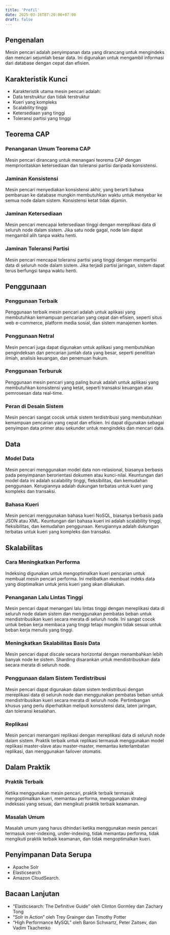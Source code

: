 ```yaml
---
title: 'Profil'
date: 2025-03-16T07:20:00+07:00
draft: false
---
```


## **Pengenalan**

Mesin pencari adalah penyimpanan data yang dirancang untuk mengindeks dan mencari sejumlah besar data. Ini digunakan untuk mengambil informasi dari database dengan cepat dan efisien.

## **Karakteristik Kunci**

- Karakteristik utama mesin pencari adalah:
- Data terstruktur dan tidak terstruktur
- Kueri yang kompleks
- Scalability tinggi
- Ketersediaan yang tinggi
- Toleransi partisi yang tinggi

## **Teorema CAP**

### **Penanganan Umum Teorema CAP**

Mesin pencari dirancang untuk menangani teorema CAP dengan memprioritaskan ketersediaan dan toleransi partisi daripada konsistensi.

### **Jaminan Konsistensi**

Mesin pencari menyediakan konsistensi akhir, yang berarti bahwa pembaruan ke database mungkin membutuhkan waktu untuk menyebar ke semua node dalam sistem. Konsistensi ketat tidak dijamin.

### **Jaminan Ketersediaan**

Mesin pencari mencapai ketersediaan tinggi dengan mereplikasi data di seluruh node dalam sistem. Jika satu node gagal, node lain dapat mengambil alih tanpa waktu henti.

### **Jaminan Toleransi Partisi**

Mesin pencari mencapai toleransi partisi yang tinggi dengan mempartisi data di seluruh node dalam sistem. Jika terjadi partisi jaringan, sistem dapat terus berfungsi tanpa waktu henti.

## **Penggunaan**

### **Penggunaan Terbaik**

Penggunaan terbaik mesin pencari adalah untuk aplikasi yang membutuhkan kemampuan pencarian yang cepat dan efisien, seperti situs web e-commerce, platform media sosial, dan sistem manajemen konten.

### **Penggunaan Netral**

Mesin pencari juga dapat digunakan untuk aplikasi yang membutuhkan pengindeksan dan pencarian jumlah data yang besar, seperti penelitian ilmiah, analisis keuangan, dan penemuan hukum.

### **Penggunaan Terburuk**

Penggunaan mesin pencari yang paling buruk adalah untuk aplikasi yang membutuhkan konsistensi yang ketat, seperti transaksi keuangan atau pemrosesan data real-time.

### **Peran di Desain Sistem**

Mesin pencari sangat cocok untuk sistem terdistribusi yang membutuhkan kemampuan pencarian yang cepat dan efisien. Ini dapat digunakan sebagai penyimpan data primer atau sekunder untuk mengindeks dan mencari data.

## Data

### **Model Data**

Mesin pencari menggunakan model data non-relasional, biasanya berbasis pada penyimpanan berorientasi dokumen atau kunci-nilai. Keuntungan dari model data ini adalah scalability tinggi, fleksibilitas, dan kemudahan penggunaan. Kerugiannya adalah dukungan terbatas untuk kueri yang kompleks dan transaksi.

### **Bahasa Kueri**

Mesin pencari menggunakan bahasa kueri NoSQL, biasanya berbasis pada JSON atau XML. Keuntungan dari bahasa kueri ini adalah scalability tinggi, fleksibilitas, dan kemudahan penggunaan. Kerugiannya adalah dukungan terbatas untuk kueri yang kompleks dan transaksi.

## **Skalabilitas**

### **Cara Meningkatkan Performa**

Indeksing digunakan untuk mengoptimalkan kueri pencarian untuk membuat mesin pencari performa. Ini melibatkan membuat indeks data yang dioptimalkan untuk jenis kueri yang akan dilakukan.

### **Penanganan Lalu Lintas Tinggi**

Mesin pencari dapat menangani lalu lintas tinggi dengan mereplikasi data di seluruh node dalam sistem dan menggunakan pembatas beban untuk mendistribusikan kueri secara merata di seluruh node. Ini sangat cocok untuk beban kerja membaca yang tinggi tetapi mungkin tidak sesuai untuk beban kerja menulis yang tinggi.

### Meningkatkan Skalabilitas Basis Data

Mesin pencari dapat discale secara horizontal dengan menambahkan lebih banyak node ke sistem. Sharding disarankan untuk mendistribusikan data secara merata di seluruh node.

### **Penggunaan dalam Sistem Terdistribusi**

Mesin pencari dapat digunakan dalam sistem terdistribusi dengan mereplikasi data di seluruh node dan menggunakan pembatas beban untuk mendistribusikan kueri secara merata di seluruh node. Pertimbangan khusus yang perlu diperhatikan meliputi konsistensi data, laten jaringan, dan toleransi kesalahan.

### **Replikasi**

Mesin pencari menangani replikasi dengan mereplikasi data di seluruh node dalam sistem. Praktik terbaik untuk replikasi termasuk menggunakan model replikasi master-slave atau master-master, memantau keterlambatan replikasi, dan menggunakan failover otomatis.

## Dalam Praktik

### Praktik Terbaik

Ketika menggunakan mesin pencari, praktik terbaik termasuk mengoptimalkan kueri, memantau performa, menggunakan strategi indeksasi yang sesuai, dan mengikuti praktik terbaik keamanan.

### Masalah Umum

Masalah umum yang harus dihindari ketika menggunakan mesin pencari termasuk over-indexing, under-indexing, tidak memantau performa, tidak mengikuti praktik terbaik keamanan, dan tidak mengoptimalkan kueri.

## Penyimpanan Data Serupa

- Apache Solr
- Elasticsearch
- Amazon CloudSearch.

## Bacaan Lanjutan

- “Elasticsearch: The Definitive Guide” oleh Clinton Gormley dan Zachary Tong
- “Solr in Action” oleh Trey Grainger dan Timothy Potter
- “High Performance MySQL” oleh Baron Schwartz, Peter Zaitsev, dan Vadim Tkachenko
